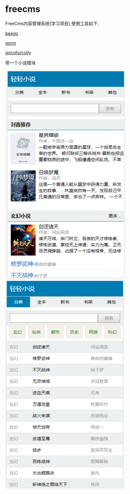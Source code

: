 # freecms
FreeCms内容管理系统(学习项目),使用工具如下:

[beego](https://beego.me)

[gorm](https://github.com/jinzhu/gorm)

[gocolly/colly](https://github.com/gocolly/colly)

带一个小说模块

![avatar](20190621113357.png) ![avatar](20190621113451.png)